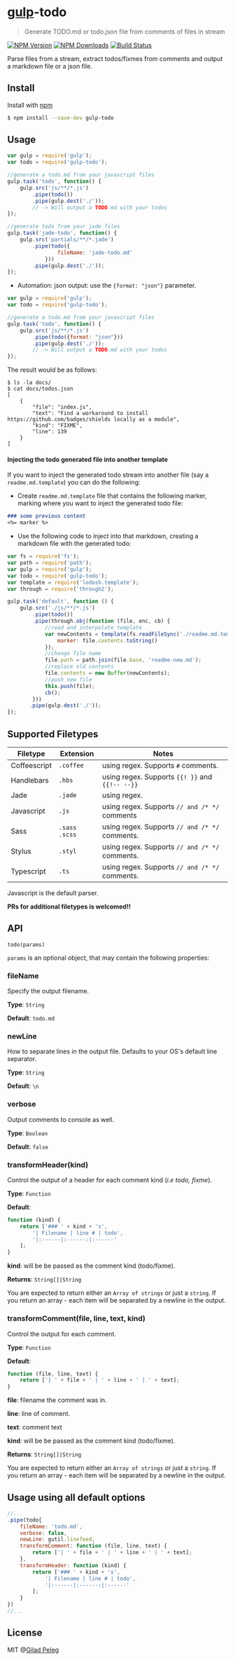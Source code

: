 # [gulp](https://github.com/wearefractal/gulp)-todo
> Generate TODO.md or todo.json file from comments of files in stream

[![NPM Version](http://img.shields.io/npm/v/gulp-todo.svg?style=flat)](https://npmjs.org/package/gulp-todo)
[![NPM Downloads](http://img.shields.io/npm/dm/gulp-todo.svg?style=flat)](https://npmjs.org/package/gulp-todo)
[![Build Status](http://img.shields.io/travis/pgilad/gulp-todo.svg?style=flat)](https://travis-ci.org/pgilad/gulp-todo)

Parse files from a stream, extract todos/fixmes from comments and output a markdown file or a json file.

## Install

Install with [npm](https://npmjs.org/package/gulp-todo)

```bash
$ npm install --save-dev gulp-todo
```

## Usage

```js
var gulp = require('gulp');
var todo = require('gulp-todo');

//generate a todo.md from your javascript files
gulp.task('todo', function() {
    gulp.src('js/**/*.js')
        .pipe(todo())
        .pipe(gulp.dest('./'));
        // -> Will output a TODO.md with your todos
});

//generate todo from your jade files
gulp.task('jade-todo', function() {
    gulp.src('partials/**/*.jade')
        .pipe(todo({
                fileName: 'jade-todo.md'
            }))
        .pipe(gulp.dest('./'));
});
```

* Automation: json output: use the `{format: "json"}` parameter.

```js
var gulp = require('gulp');
var todo = require('gulp-todo');

//generate a todo.md from your javascript files
gulp.task('todo', function() {
    gulp.src('js/**/*.js')
        .pipe(todo({format: "json"}))
        .pipe(gulp.dest('./'));
        // -> Will output a TODO.md with your todos
});
```

The result would be as follows:

```
$ ls -la docs/
$ cat docs/todos.json
[
    {
        "file": "index.js",
        "text": "Find a workaround to install https://github.com/badges/shields locally as a module",
        "kind": "FIXME",
        "line": 139
    }
]
```

#### Injecting the todo generated file into another template

If you want to inject the generated todo stream into another file (say a `readme.md.template`)
you can do the following:

- Create `readme.md.template` file that contains the following marker, marking where you want to inject the generated todo file:

```md
### some previous content
<%= marker %>
```

- Use the following code to inject into that markdown, creating a markdown file with the generated todo:

```js
var fs = require('fs');
var path = require('path');
var gulp = require('gulp');
var todo = require('gulp-todo');
var template = require('lodash.template');
var through = require('through2');

gulp.task('default', function () {
    gulp.src('./js/**/*.js')
        .pipe(todo())
        .pipe(through.obj(function (file, enc, cb) {
            //read and interpolate template
            var newContents = template(fs.readFileSync('./readme.md.template'), {
                marker: file.contents.toString()
            });
            //change file name
            file.path = path.join(file.base, 'readme-new.md');
            //replace old contents
            file.contents = new Buffer(newContents);
            //push new file
            this.push(file);
            cb();
        }))
       .pipe(gulp.dest('./'));
});
```

## Supported Filetypes

| Filetype     | Extension       | Notes                                           |
| ------------ | --------------- | ------------------------------------------------|
| Coffeescript | `.coffee`       | using regex. Supports `#` comments.             |
| Handlebars   | `.hbs`          | using regex. Supports `{{! }}` and `{{!-- --}}` |
| Jade         | `.jade`         | using regex.                                    |
| Javascript   | `.js`           | using regex. Supports `// and /* */` comments   |
| Sass         | `.sass` `.scss` | using regex. Supports `// and /* */` comments.  |
| Stylus       | `.styl`         | using regex. Supports `// and /* */` comments.  |
| Typescript   | `.ts`           | using regex. Supports `// and /* */` comments.  |

Javascript is the default parser.

**PRs for additional filetypes is welcomed!!**

## API

`todo(params)`

`params` is an optional object, that may contain the following properties:

### fileName

Specify the output filename.

**Type**: `String`

**Default**: `todo.md`

### newLine

How to separate lines in the output file. Defaults to your OS's default line separator.

**Type**: `String`

**Default**: `\n`

### verbose

Output comments to console as well.

**Type**: `Boolean`

**Default**: `false`

### transformHeader(kind)

Control the output of a header for each comment kind (*i.e todo, fixme*).

**Type**: `Function`

**Default**:
```js
function (kind) {
    return ['### ' + kind + 's',
        '| Filename | line # | todo',
        '|:------|:------:|:------'
    ];
}
```

**kind**: will be be passed as the comment kind (todo/fixme).

**Returns**: `String[]|String`

You are expected to return either an `Array of strings` or just a `string`. If you return an array - each item will be separated by a newline in the output.

### transformComment(file, line, text, kind)

Control the output for each comment.

**Type**: `Function`

**Default**:
```js
function (file, line, text) {
    return ['| ' + file + ' | ' + line + ' | ' + text];
}
```

**file**: filename the comment was in.

**line**: line of comment.

**text**: comment text

**kind**: will be be passed as the comment kind (todo/fixme).

**Returns**: `String[]|String`

You are expected to return either an `Array of strings` or just a `string`. If you return an array - each item will be separated by a newline in the output.

## Usage using all default options

```js
//...
.pipe(todo{
    fileName: 'todo.md',
    verbose: false,
    newLine: gutil.linefeed,
    transformComment: function (file, line, text) {
        return ['| ' + file + ' | ' + line + ' | ' + text];
    },
    transformHeader: function (kind) {
        return ['### ' + kind + 's',
            '| Filename | line # | todo',
            '|:------|:------:|:------'
        ];
    }
})
//...
```

## License

MIT @[Gilad Peleg](http://giladpeleg.com)
